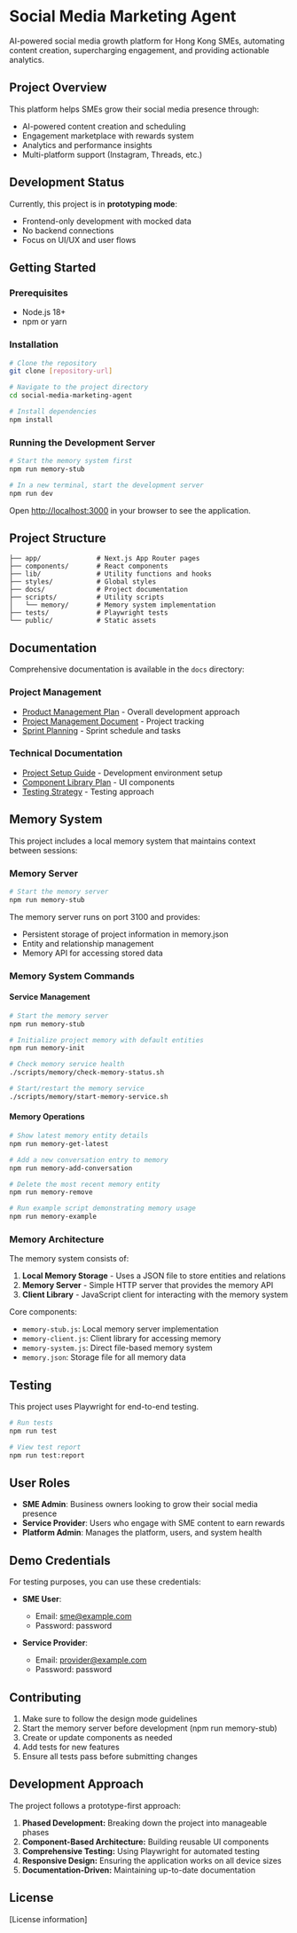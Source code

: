 # Social Media Marketing Agent

AI-powered social media growth platform for Hong Kong SMEs, automating content creation, supercharging engagement, and providing actionable analytics.

## Project Overview

This platform helps SMEs grow their social media presence through:
- AI-powered content creation and scheduling
- Engagement marketplace with rewards system
- Analytics and performance insights
- Multi-platform support (Instagram, Threads, etc.)

## Development Status

Currently, this project is in **prototyping mode**:
- Frontend-only development with mocked data
- No backend connections
- Focus on UI/UX and user flows

## Getting Started

### Prerequisites

- Node.js 18+ 
- npm or yarn

### Installation

```bash
# Clone the repository
git clone [repository-url]

# Navigate to the project directory
cd social-media-marketing-agent

# Install dependencies
npm install
```

### Running the Development Server

```bash
# Start the memory system first
npm run memory-stub

# In a new terminal, start the development server
npm run dev
```

Open [http://localhost:3000](http://localhost:3000) in your browser to see the application.

## Project Structure

```
├── app/              # Next.js App Router pages
├── components/       # React components
├── lib/              # Utility functions and hooks
├── styles/           # Global styles
├── docs/             # Project documentation
├── scripts/          # Utility scripts
│   └── memory/       # Memory system implementation
├── tests/            # Playwright tests
└── public/           # Static assets
```

## Documentation

Comprehensive documentation is available in the `docs` directory:

### Project Management

- [Product Management Plan](./docs/Product_Management_Plan.md) - Overall development approach
- [Project Management Document](./docs/Project_Management_Document.md) - Project tracking
- [Sprint Planning](./docs/Sprint_Planning.md) - Sprint schedule and tasks

### Technical Documentation

- [Project Setup Guide](./docs/Project_Setup_Guide.md) - Development environment setup
- [Component Library Plan](./docs/Component_Library_Plan.md) - UI components
- [Testing Strategy](./docs/Testing_Strategy.md) - Testing approach

## Memory System

This project includes a local memory system that maintains context between sessions:

### Memory Server

```bash
# Start the memory server
npm run memory-stub
```

The memory server runs on port 3100 and provides:
- Persistent storage of project information in memory.json
- Entity and relationship management
- Memory API for accessing stored data

### Memory System Commands

#### Service Management
```bash
# Start the memory server
npm run memory-stub

# Initialize project memory with default entities
npm run memory-init

# Check memory service health
./scripts/memory/check-memory-status.sh

# Start/restart the memory service
./scripts/memory/start-memory-service.sh
```

#### Memory Operations
```bash
# Show latest memory entity details
npm run memory-get-latest

# Add a new conversation entry to memory
npm run memory-add-conversation

# Delete the most recent memory entity
npm run memory-remove

# Run example script demonstrating memory usage
npm run memory-example
```

### Memory Architecture

The memory system consists of:
1. **Local Memory Storage** - Uses a JSON file to store entities and relations
2. **Memory Server** - Simple HTTP server that provides the memory API
3. **Client Library** - JavaScript client for interacting with the memory system

Core components:
- `memory-stub.js`: Local memory server implementation
- `memory-client.js`: Client library for accessing memory
- `memory-system.js`: Direct file-based memory system
- `memory.json`: Storage file for all memory data

## Testing

This project uses Playwright for end-to-end testing.

```bash
# Run tests
npm run test

# View test report
npm run test:report
```

## User Roles

- **SME Admin**: Business owners looking to grow their social media presence
- **Service Provider**: Users who engage with SME content to earn rewards
- **Platform Admin**: Manages the platform, users, and system health

## Demo Credentials

For testing purposes, you can use these credentials:

- **SME User**:
  - Email: sme@example.com
  - Password: password

- **Service Provider**:
  - Email: provider@example.com
  - Password: password

## Contributing

1. Make sure to follow the design mode guidelines
2. Start the memory server before development (npm run memory-stub)
3. Create or update components as needed
4. Add tests for new features
5. Ensure all tests pass before submitting changes

## Development Approach

The project follows a prototype-first approach:

1. **Phased Development:** Breaking down the project into manageable phases
2. **Component-Based Architecture:** Building reusable UI components
3. **Comprehensive Testing:** Using Playwright for automated testing
4. **Responsive Design:** Ensuring the application works on all device sizes
5. **Documentation-Driven:** Maintaining up-to-date documentation

## License

[License information]